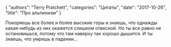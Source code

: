 {
   "authors": "Terry Pratchett",
   "categories": "Цитаты",
   "date": "2017-10-26",
   "title": "Про альпинизм"
}

Покоряешь все более и более высокие горы и знаешь, что однажды какая-нибудь из них окажется слишком отвесной. Но ты все равно не остановишься, потому что там наверху так хорошо дышится. И ты знаешь, что умрешь в падении...
